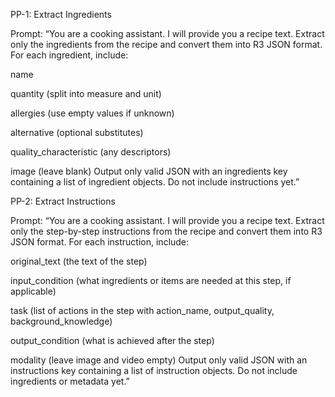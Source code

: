 PP-1: Extract Ingredients

Prompt:
“You are a cooking assistant. I will provide you a recipe text. Extract only the ingredients from the recipe and convert them into R3 JSON format. For each ingredient, include:

name

quantity (split into measure and unit)

allergies (use empty values if unknown)

alternative (optional substitutes)

quality_characteristic (any descriptors)

image (leave blank)
Output only valid JSON with an ingredients key containing a list of ingredient objects. Do not include instructions yet.”

PP-2: Extract Instructions

Prompt:
“You are a cooking assistant. I will provide you a recipe text. Extract only the step-by-step instructions from the recipe and convert them into R3 JSON format. For each instruction, include:

original_text (the text of the step)

input_condition (what ingredients or items are needed at this step, if applicable)

task (list of actions in the step with action_name, output_quality, background_knowledge)

output_condition (what is achieved after the step)

modality (leave image and video empty)
Output only valid JSON with an instructions key containing a list of instruction objects. Do not include ingredients or metadata yet.”
